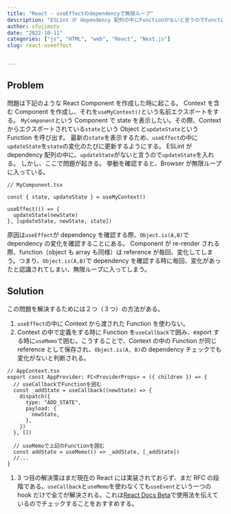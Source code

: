 ```yaml
---
title: "React - useEffectのdependencyで無限ループ"
description: "ESLint が dependency 配列の中にFunctionがないと言うのでFunctionを入れるがBrowser が無限ループしている。"
author: sfujimoto
date: "2022-10-11"
categories: ["js", "HTML", "web", "React", "Next.js"]
slug: react-useeffect


---
```


## Problem

問題は下記のような React Component を作成した時に起こる。
Context を含む Component を作成し、それを`useMyContext()`という名前エクスポートをする。
`MyComponent`という Component で state を表示したい。その際、Context からエクスポートされている`state`という Object と`updateState`という Function を呼び出す。
最新の`state`を表示するため、`useEffect`の中に`updateState`を`state`の変化のたびに更新するようにする。
ESLint が dependency 配列の中に、`updateState`がないと言うので`updateState`を入れる。
しかし、ここで問題が起きる。
挙動を確認すると、Browser が無限ループに入っている。

```ts:myComponent.tsx {1,3,5,7} showLineNumbers
// MyComponent.tsx

const { state, updateState } = useMyContext()

useEffect(() => {
  updateState(newState)
}, [updateState, newState, state])
```

原因は`useEffect`が dependency を確認する際、`Object.is(A,B)`で dependency の変化を確認することにある。
Component が re-render される際、function（object も array も同様）は reference が毎回、変化してしまう。つまり、`Object.is(A,B)`で dependency を確認する時に毎回、変化があったと認識されてしまい、無限ループに入ってしまう。

## Solution

この問題を解決するためには２つ（３つ）の方法がある。

1. `useEffect`の中に Context から渡された Function を使わない。
2. Context の中で定義をする時に Function を`useCallback`で囲み、export する時に`useMemo`で囲む。こうすることで、Context の中の Function が同じ reference として保存され、`Object.is(A, B)`の dependency チェックでも変化がないと判断される。



```ts:AppContext.tsx {1-3,7} showLineNumbers
// AppContext.tsx
export const AppProvider: FC<ProviderProps> = ({ children }) => {
  // useCallbackでFunctionを囲む
  const _addState = useCallback((newState) => {
    dispatch({
      type: "ADD_STATE",
      payload: {
        newState,
      },
    })
  }, [])

  // useMemoで上記のFunctionを囲む
  const addState = useMemo(() => _addState, [_addState])
  //...
}
```



1. 3 つ目の解決策はまだ現在の React には実装されておらず、まだ RFC の段階である。`useCallback`と`useMemo`を使わなくても`useEvent`という一つの hook だけで全てが解決される。これは[React Docs Beta](https://beta.reactjs.org/learn/separating-events-from-effects#declaring-an-event-function)で使用法を伝えているのでチェックすることをおすすめする。
